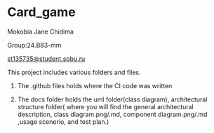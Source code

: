 # Card_game
 
Mokobia Jane Chidima

Group:24.B83-mm

st135735@student.spbu.ru

This project includes various folders  and files.
 
1. The .github files holds where the CI code was written

2. The docs folder holds the uml folder(class diagram), architectural structure folder( where you will find the general architectural description, class diagram.png/.md, component diagram.png/.md ,usage scenerio, and test plan.)